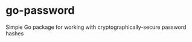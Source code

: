 go-password
===========

Simple Go package for working with cryptographically-secure password hashes